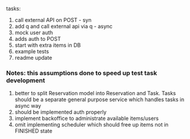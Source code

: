 tasks:
1. call external API on POST - syn
2. add q and call external api via q - async
3. mock user auth
4. adds auth to POST
5. start with extra items in DB
6. example tests
7. readme update

### Notes: this assumptions done to speed up test task development
1. better to split Reservation model into Reservation and Task. Tasks should be a separate general purpose service which handles tasks in async way 
2. should be implemented auth properly
3. implement backoffice to administrate available items/users
4. omit implementing scheduler which should free up items not in FINISHED state 